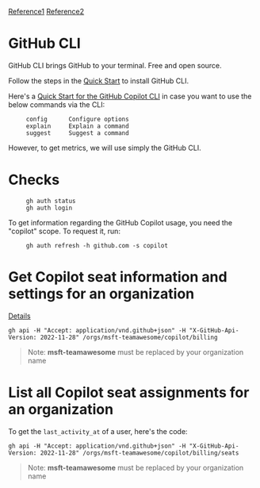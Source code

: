 [Reference1](https://docs.github.com/en/rest/copilot/copilot-user-management?apiVersion=2022-11-28)
[Reference2](https://cli.github.com/manual/gh_api)

# GitHub CLI

GitHub CLI brings GitHub to your terminal. Free and open source.

Follow the steps in the [Quick Start](https://docs.github.com/en/github-cli/github-cli/quickstart) to install GitHub CLI.

Here's a [Quick Start for the GitHub Copilot CLI](https://github.com/github/gh-copilot) in case you want to use the below commands via the CLI:

         config      Configure options
         explain     Explain a command
         suggest     Suggest a command

However, to get metrics, we will use simply the GitHub CLI.

# Checks

         gh auth status
         gh auth login

To get information regarding the GitHub Copilot usage, you need the "copilot" scope. To request it, run:

         gh auth refresh -h github.com -s copilot

# Get Copilot seat information and settings for an organization

[Details](https://docs.github.com/en/rest/copilot/copilot-user-management?apiVersion=2022-11-28#list-all-copilot-seat-assignments-for-an-organization)

    gh api -H "Accept: application/vnd.github+json" -H "X-GitHub-Api-Version: 2022-11-28" /orgs/msft-teamawesome/copilot/billing

> Note: **msft-teamawesome** must be replaced by your organization name

# List all Copilot seat assignments for an organization

To get the `last_activity_at` of a user, here's the code:

    gh api -H "Accept: application/vnd.github+json" -H "X-GitHub-Api-Version: 2022-11-28" /orgs/msft-teamawesome/copilot/billing/seats

> Note: **msft-teamawesome** must be replaced by your organization name
